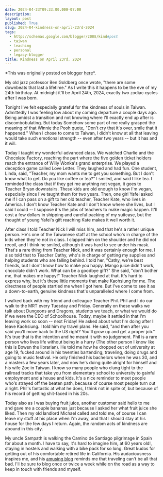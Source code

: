 ```yaml
---
date: 2024-04-23T09:33:00.000-07:00
description: 
layout: post
published: True
slug: 2024-04-kindness-on-april-23rd-2024
tags:
  - http://schemas.google.com/blogger/2008/kind#post
  - taiwan
  - teaching
  - personal
  - legacy-blogger
title: Kindness on April 23rd, 2024
---
```


\*This was originally posted on blogger [here](https://www.rohanprasad.org/2024/04/kindness-on-april-23rd-2024.html)\*.

My old jazz professor Ben Goldberg once wrote, "there are some downbeats that last a lifetime." As I write this it happens to be the eve of my 24th birthday. At midnight it'll be April 24th, 2024, exactly two zodiac cycles after I was born.   
  
Tonight I've felt especially grateful for the kindness of souls in Taiwan. Admittedly I was feeling low about my coming departure a couple days ago. Being amidst a transition and not knowing where I'll exactly end up after is discombobulating. But today Somehow some part of me really grasped the meaning of that Winnie the Pooh quote, "Don't cry that it's over, smile that it happened." When I chose to come to Taiwan, I didn't know at all that leaving would take such emotional strength -- even after two years -- but it has and it will.  
  
Today I taught my wonderful advanced class. We watched Charlie and the Chocolate Factory, reaching the part where the five golden ticket holders reach the entrance of Willy Wonka's grand enterprise. We played a deception game called Love Letter. They laughed and had fun. One student, Linda, said, "Teacher, my mom wants me to get you something. But I don't know what to get. Do you like coffee or tea?" I smiled, and said I like tea. I reminded the class that if they get me anything not vegan, it goes to Teacher Bryan downstairs. These kids are old enough to know I'm vegan, especially since I've taught them for two years. Then, one girl Yafei asked me if I can pass on a gift to her old teacher, Teacher Kate, who lives in America. I don't know Teacher Kate and I don't know where she lives, but I said I could -- I suppose it's the jobs of teachers to make magic happen. It'll cost a few dollars in shipping and careful packing of my suitcase, but the thought of young Yafei's gift reaching Kate makes it well worth it.

After class I told Teacher Nick I will miss him, and that he's a rather unique person. He's one of the Taiwanese staff at the school who's in charge of the kids when they're not in class. I clapped him on the shoulder and he did not recoil, and I think he smiled, although it was hard to see under his mask. That's a rare thing from Teacher Nick, and it was certainly enough for me. I also told that to Teacher Cathy, who's in charge of getting my supplies and helping students who are falling behind. I told her, "Cathy, we're best friends, but I don't know how to make you happy. Mango juice didn't work, chocolate didn't work. What can be a goodbye gift?" She said, "don't bother me, that makes me happy!" Teacher Nick laughed at that. It's hard to express why, but it's these little moments that make Kaohsiung for me. The directness of people startled me when I got here. But I've come to see it as a down-to-earth, genuine kindness that's unparalleled where I come from.   
  
I walked back with my friend and colleague Teacher Phil. Phil and I do our walk to the MRT every Tuesday and Friday. Generally on these walks we talk about Dungeons and Dragons, students we teach, or what we would do if we were the CEO of Schoolhouse. Today, maybe it settled in that I'm leaving work so soon -- next Friday! He asked about what I'm doing after I leave Kaohsiung. I told him my travel plans. He said, "and then after you said you'll move back to the US right? You'll grow up and get a proper job." It's true that is the intention and he meant it with no judgement. Phil is a rare person who lives life without being in a hurry (The other person I know like this is Bowen the librarian). He told me how he dropped out of university at age 19, fucked around in his twenties bartending, traveling, doing drugs and going to music festival. He only finished his bachelors when he was 30, and a masters a few years later, and now he's doing quite alright for himself and his wife Zoe in Taiwan. I know so many people who clung tight to the railroad tracks that take you from elementary school to university to gainful employment and a house and kids. It's a nice reminder to meet people who's strayed off the beaten path, because of course most people turn out alright. Phil's fantastic at what he does, I think not in spite of, but because of his record of getting shit-faced in his 20s.   
  
Today also as I was buying fruit juice, another customer said hello to me and gave me a couple bananas just because I asked her what fruit juice she liked. Then my old landlord Michael called and told me, of course I can leave my stuff at his place when I'm away, and that I should stay at his house for the few days I return. Again, the random acts of kindness are abound in this city.  
  
My uncle Sampath is walking the Camino de Santiago pilgrimage in Spain for about a month. I have to say, it's hard to imagine him, at 60 years old!, staying in hostels and walking with a bike pack for so long. Great kudos for getting out of his comfortable retired life in California. His audaciousness inspires me, and his [amusing blog](https://samcamino.wordpress.com/) reminds me that traveling can't be all that bad. I'll be sure to blog once or twice a week while on the road as a way to keep in touch with friends and myself.   


